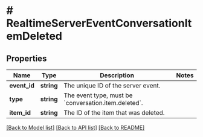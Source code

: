# # RealtimeServerEventConversationItemDeleted

## Properties

Name | Type | Description | Notes
------------ | ------------- | ------------- | -------------
**event_id** | **string** | The unique ID of the server event. |
**type** | **string** | The event type, must be &#x60;conversation.item.deleted&#x60;. |
**item_id** | **string** | The ID of the item that was deleted. |

[[Back to Model list]](../../README.md#models) [[Back to API list]](../../README.md#endpoints) [[Back to README]](../../README.md)
